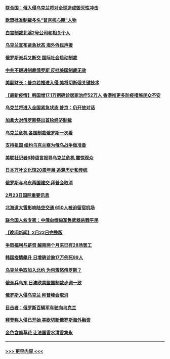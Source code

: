 #### [联合国：俄入侵乌克兰将对全球造成毁灭性冲击](../pages/prog202/a103355748.md?t=02240650) 
#### [欧盟批准制裁多名“普京核心圈”人物](../pages/prog202/a103355554.md?t=02240650) 
#### [白宫制裁北溪2号公司和相关个人](../pages/prog202/a103355708.md?t=02240650) 
#### [乌克兰宣布紧急状态 海外侨民声援](../pages/prog202/a103355616.md?t=02240650) 
#### [俄罗斯派兵又断交 国际社会启动制裁](../pages/prog202/a103355584.md?t=02240650) 
#### [中共不跟进制裁俄罗斯 反批美国制裁无效](../pages/prog202/a103355545.md?t=02240650) 
#### [美副财长：普京若推进入侵 美将切断俄关键技术](../pages/prog202/a103355448.md?t=02240650) 
#### [【最新疫情】韩国增17.1万例确诊居家治疗52万人 香港推更多防疫措施民众不安](../pages/prog202/a103355571.md?t=02240650) 
#### [乌克兰将进入全国紧急状态 普京：仍开放对话](../pages/prog202/a103355491.md?t=02240650) 
#### [加拿大对俄罗斯祭出首轮经济制裁](../pages/prog202/a103355461.md?t=02240650) 
#### [乌克兰危机 各国制裁俄罗斯一次看](../pages/prog202/a103355157.md?t=02240650) 
#### [支持祖国 纽约乌克兰裔为俄乌战争做准备](../pages/prog202/a103355290.md?t=02240650) 
#### [美联社记者6种语言报导乌克兰危机 震惊观众](../pages/prog202/a103355281.md?t=02240650) 
#### [日本万叶文化馆20周年展 追溯历史和传统](../pages/prog202/a103355366.md?t=02240650) 
#### [俄罗斯与乌东两国建交 拜普会取消](../pages/prog202/a103355320.md?t=02240650) 
#### [2月23日国际重要讯息](../pages/prog202/a103355318.md?t=02240650) 
#### [北海道大雪影响陆空交通 650人被迫留宿机场](../pages/prog202/a103355229.md?t=02240650) 
#### [联合国人权专家：中俄向缅甸军售武器杀戮平民](../pages/prog202/a103355205.md?t=02240650) 
#### [【晚间新闻】2月22日完整版](../pages/prog202/a103355048.md?t=02240650) 
#### [争取福利与薪资 越南两个月来已有28场罢工](../pages/prog202/a103355143.md?t=02240650) 
#### [韩国疫情飙升 日增确诊逾17万例死99人](../pages/prog202/a103355141.md?t=02240650) 
#### [乌克兰争取加入北约 为何激怒俄罗斯？](../pages/prog202/a103355123.md?t=02240650) 
#### [俄派兵乌东 日澳欧美盟国制裁步调一致](../pages/prog202/a103354884.md?t=02240650) 
#### [俄罗斯入侵乌克兰 拜普峰会取消](../pages/prog202/a103355077.md?t=02240650) 
#### [目击者：俄罗斯百辆军车驶向乌克兰](../pages/prog202/a103355021.md?t=02240650) 
#### [拜登称入侵已开始 美欧切断俄罗斯海外融资](../pages/prog202/a103354958.md?t=02240650) 
#### [金色含羞草花 让法国香水清香隽永](../pages/prog202/a103354836.md?t=02240650) 

----
#### [ >>> 更早内容 <<< ](../indexes/prog202-earlier.md)
